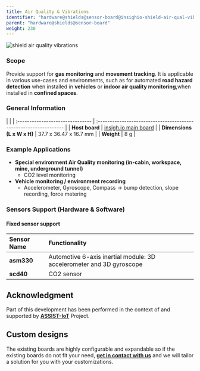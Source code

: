 ```yaml
---
title: Air Quality & Vibrations
identifier: "hardware@shields@sensor-board@insighio-shield-air-qual-vibr"
parent: "hardware@shields@sensor-board"
weight: 230
---
```


![shield air quality vibrations](/images/deviceimages/insighio-shield-air-quality-vibration.png?width=30pc)

### Scope
Provide support for **gas monitoring** and **movement tracking**. It is applicable in various use-cases and environments, such as for automated **road hazard detection** when installed in **vehicles** or **indoor air quality monitoring**,when installed in **confined spaces**.

### General Information

|                                  |
| :------------------------------- | :---------------------------------------------------------------- |
| **Host board**                   | [insigh.io main board](../../../board/latest)       |
| **Dimensions (L x W x H)**       | 37.7 x 36.47 x 16.7 mm                                               |
| **Weight**                       | 8 g                                                              |

### Example Applications

-   **Special environment Air Quality monitoring (in-cabin, workspace, mine, underground tunnel)**
    -   CO2 level monitoring
-   **Vehicle monitoring / environment recording**
    -   Accelerometer, Gyroscope, Compass -> bump detection, slope recording, force metering

### Sensors Support (Hardware & Software)

#### Fixed sensor support

|  Sensor Name                    |  Functionality                                                                   |
| :-----------------------------  | :--------------------------------------------------------------------------------|
| **asm330**                      | Automotive 6-axis inertial module: 3D accelerometer and 3D gyroscope             |
| **scd40**                       | CO2 sensor                                                                       |


## Acknowledgment
Part of this development has been performed in the context of and supported by **[ASSIST-IoT](https://assist-iot.eu/)** Project.


## Custom designs

The existing boards are highly configurable and expandable so if the existing boards do not fit your need, **[get in contact with us](mailto:info@insigh.io)** and we will tailor a solution for you with your customizations.
